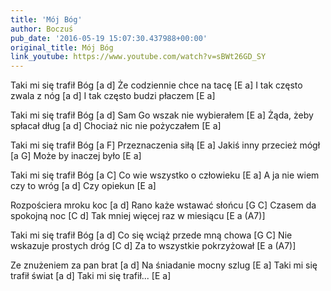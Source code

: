 ```yaml
---
title: 'Mój Bóg'
author: Boczuś
pub_date: '2016-05-19 15:07:30.437988+00:00'
original_title: Mój Bóg
link_youtube: https://www.youtube.com/watch?v=sBWt26GD_SY
---
```


Taki mi się trafił Bóg [a d]
Że codziennie chce na tacę [E a]
I tak często zwala z nóg [a d]
I tak często budzi płaczem [E a]

Taki mi się trafił Bóg [a d]
Sam Go wszak nie wybierałem [E a]
Żąda, żeby spłacał dług [a d]
Chociaż nic nie pożyczałem [E a]

Taki mi się trafił Bóg [a F]
Przeznaczenia siłą [E a]
Jakiś inny przecież mógł [a G]
Może by inaczej było [E a]

Taki mi się trafił Bóg [a C]
Co wie wszystko o człowieku [E a]
A ja nie wiem czy to wróg [a d]
Czy opiekun [E a]

Rozpościera mroku koc [a d]
Rano każe wstawać słońcu [G C]
Czasem da spokojną noc [C d]
Tak mniej więcej raz w miesiącu [E a (A7)]

Taki mi się trafił Bóg [a d]
Co się wciąż przede mną chowa [G C]
Nie wskazuje prostych dróg [C d]
Za to wszystkie pokrzyżował [E a (A7)]

Ze znużeniem za pan brat [a d]
Na śniadanie mocny szlug [E a]
Taki mi się trafił świat [a d]
Taki mi się trafił... [E a]
